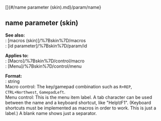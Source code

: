 []{#/name parameter (skin).md}/param/name}    
## name parameter (skin)    
**See also:**    
:   [macros (skin)]/%7Bskin%7D/macros    
:   [id parameter]/%7Bskin%7D/param/id    
<!-- -->    
**Applies to:**    
:   [Macro]/%7Bskin%7D/control/macro    
:   [Menu]/%7Bskin%7D/control/menu    
<!-- -->    
**Format:**    
:   string    
Macro control: The key/gamepad combination such as `R+REP`,    
`CTRL+Northwest`, `GamepadLeft`.    
Menu control: This is the menu item label. A tab character can be used    
between the name and a keyboard shortcut, like \"Help\\tF1\". (Keyboard    
shortcuts must be implemented as macros in order to work. This is just a    
label.) A blank name shows just a separator.  